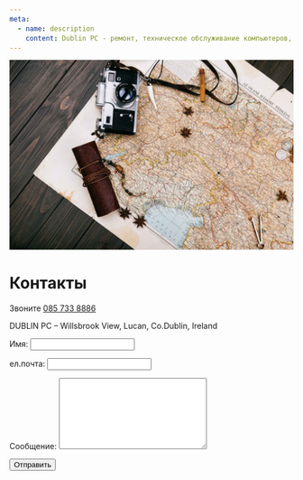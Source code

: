 ```yaml
---
meta:
  - name: description
    content: Dublin PC - ремонт, техническое обслуживание компьютеров, удаление вирусов, калибровка экрана. Телефон 085 733 8886
---
```

![Windows OS reinstallation services](../../img/1287.jpg)

# Контакты
Звоните [085 733 8886](tel:+353857338886)

DUBLIN PC – Willsbrook View, Lucan, Co.Dublin, Ireland

<form name="contact" method="POST" action="/thanks.html" netlify>
  <p>
    <label>Имя: <input type="text" name="name"></label>   
  </p>
  <p>
    <label>ел.почта: <input type="email" name="email"></label>
  </p>
  <p>
    <label>Сообщение: <textarea rows="8" cols="30" name="message"></textarea></label>
  </p>
  <p>
    <button type="submit">Отправить</button>
  </p>
</form>